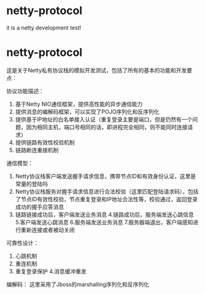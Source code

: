 # netty-protocol
it is a netty development test!
# netty-protocol
这是关于Netty私有协议栈的模拟开发测试，包括了所有的基本的功能和开发要点：

协议功能描述：
1. 基于Netty NIO通信框架，提供高性能的异步通信能力
2. 提供消息的编解码框架，可以实现了POJO序列化和反序列化
3. 提供基于IP地址的白名单接入认证（重复登录主要是端口，但是仍然有一个问题，因为相同主机，端口号相同的话，即进程完全相同，则不能同时连接请求）
4. 提供链路有效性校验机制
5. 链路断连重接机制

通信模型：
1. Netty协议栈客户端发送握手请求信息，携带节点ID和有效身份认证，这里是常量的登陆吗
2. Netty协议栈服务对握手请求信息进行合法校验（这里匹配登陆请求码），包括了节点ID有效性校验，节点重复登录和IP地址合法性等，校验通过，返回登录成功的握手应答消息
3. 链路链接成功后，客户端发送业务消息
4.链路成功后，服务端发送心跳信息
5.客户端发送心跳消息
6.服务端发送业务消息
7.服务器端退出，客户端感知进行重新连接或者被动关闭


可靠性设计：
1. 心跳机制
2. 重连机制
3. 重复登录保护
4.消息缓冲重发

编解码：
这里采用了Jboss的marshalling序列化和反序列化

